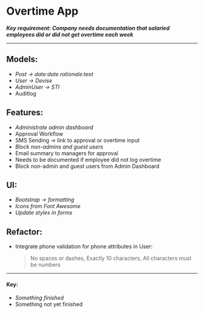 # Overtime App

**_Key requirement: Company needs documentation that salaried employees did or did not get overtime each week_**
***

## Models:

- _Post -> date:date rationale:text_
- _User -> Devise_
- _AdminUser -> STI_
- Auditlog

## Features:
- _Administrate admin dashboard_
- Approval Workflow
- SMS Sending -> link to approval or overtime input
- _Block non-admins and guest users_
- Email summary to managers for approval
- Needs to be documented if employee did not log overtime
- Block non-admin and guest users from Admin Dashboard

## UI:
- _Bootstrap -> formatting_
- _Icons from Font Awesome_
- _Update styles in forms_

## Refactor:
- Integrate phone validation for phone attributes in User:
  >No spaces or dashes, Exactly 10 characters, All characters must be numbers


---
#### Key:
- _Something finished_
- Something not yet finished

